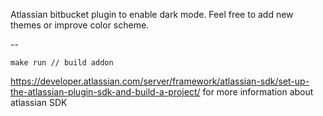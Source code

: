 Atlassian bitbucket plugin to enable dark mode.
Feel free to add new themes or improve color scheme.

--

    make run // build addon

https://developer.atlassian.com/server/framework/atlassian-sdk/set-up-the-atlassian-plugin-sdk-and-build-a-project/ for more information about atlassian SDK